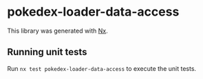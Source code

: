 # pokedex-loader-data-access

This library was generated with [Nx](https://nx.dev).

## Running unit tests

Run `nx test pokedex-loader-data-access` to execute the unit tests.
